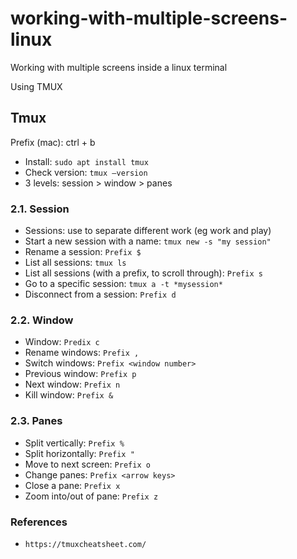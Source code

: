 # working-with-multiple-screens-linux

Working with multiple screens inside a linux terminal

Using TMUX

## Tmux

Prefix (mac): ctrl + b 

- Install: ```sudo apt install tmux```
- Check version: ```tmux –version```
- 3 levels: session > window > panes

### 2.1. Session
- Sessions: use to separate different work (eg work and play)
- Start a new session with a name: ```tmux new -s "my session"```
- Rename a session: ```Prefix $```
- List all sessions: ```tmux ls```
- List all sessions (with a prefix, to scroll through): ```Prefix s```
- Go to a specific session: ```tmux a -t *mysession*```
- Disconnect from a session: ```Prefix d```

### 2.2. Window
- Window: ```Predix c```
- Rename windows: ```Prefix ,```
- Switch windows: ```Prefix <window number>```
- Previous window: ```Prefix p```
- Next window: ```Prefix n```
- Kill window: ```Prefix &```

### 2.3. Panes
- Split vertically: ```Prefix %```
- Split horizontally: ```Prefix "```
- Move to next screen: ```Prefix o```
- Change panes: ```Prefix <arrow keys>```
- Close a pane: ```Prefix x```
- Zoom into/out of pane: ```Prefix z```

### References
- ```https://tmuxcheatsheet.com/```
